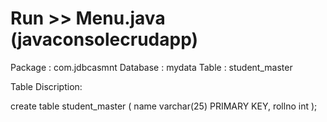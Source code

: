 # Run >> Menu.java (javaconsolecrudapp)


Package : com.jdbcasmnt
Database : mydata
Table : student_master

Table Discription:

create table student_master
(
name varchar(25) PRIMARY KEY,
rollno int
);

